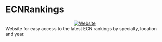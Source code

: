 # ECNRankings
<div style="text-align: center;">
<a href="https://ecn-rankings.herokuapp.com/"><img alt="Website" src="https://img.shields.io/website?down_color=red&down_message=offline&up_color=green&up_message=online&url=https%3A%2F%2Fecn-rankings.herokuapp.com%2F"></a>
</div>
Website for easy access to the latest ECN rankings by specialty, location and year.
